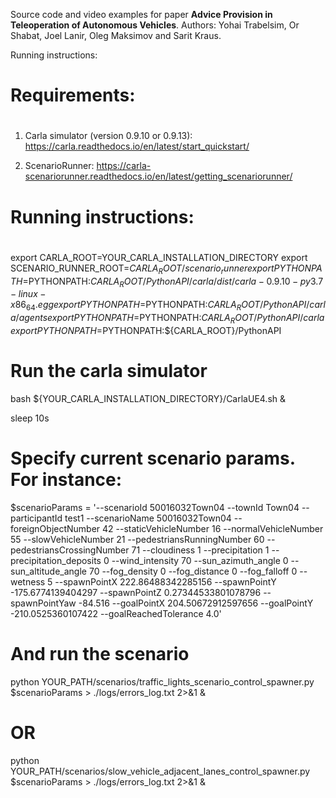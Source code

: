Source code and video examples for paper **Advice Provision in Teleoperation of Autonomous Vehicles**.
Authors: Yohai Trabelsim, Or Shabat, Joel Lanir, Oleg Maksimov and Sarit Kraus.


Running instructions:

# 
# Requirements:
# 

1. Carla simulator (version 0.9.10 or 0.9.13):
https://carla.readthedocs.io/en/latest/start_quickstart/

2. ScenarioRunner:
https://carla-scenariorunner.readthedocs.io/en/latest/getting_scenariorunner/

# 
# Running instructions:
# 

export CARLA_ROOT=YOUR_CARLA_INSTALLATION_DIRECTORY
export SCENARIO_RUNNER_ROOT=${CARLA_ROOT}/scenario_runner
export PYTHONPATH=$PYTHONPATH:${CARLA_ROOT}/PythonAPI/carla/dist/carla-0.9.10-py3.7-linux-x86_64.egg
export PYTHONPATH=$PYTHONPATH:${CARLA_ROOT}/PythonAPI/carla/agents
export PYTHONPATH=$PYTHONPATH:${CARLA_ROOT}/PythonAPI/carla
export PYTHONPATH=$PYTHONPATH:${CARLA_ROOT}/PythonAPI


# Run the carla simulator
bash ${YOUR_CARLA_INSTALLATION_DIRECTORY}/CarlaUE4.sh &

sleep 10s

# Specify current scenario params. For instance:
$scenarioParams = '--scenarioId 50016032Town04 --townId Town04 --participantId test1 --scenarioName 50016032Town04 --foreignObjectNumber 42 --staticVehicleNumber 16 --normalVehicleNumber 55 --slowVehicleNumber 21 --pedestriansRunningNumber 60 --pedestriansCrossingNumber 71 --cloudiness 1 --precipitation 1 --precipitation_deposits 0 --wind_intensity 70 --sun_azimuth_angle 0 --sun_altitude_angle 70 --fog_density 0 --fog_distance 0 --fog_falloff 0 --wetness 5 --spawnPointX 222.86488342285156 --spawnPointY -175.6774139404297 --spawnPointZ 0.27344533801078796 --spawnPointYaw -84.516 --goalPointX 204.50672912597656 --goalPointY -210.0525360107422 --goalReachedTolerance 4.0'


# And run the scenario
python YOUR_PATH/scenarios/traffic_lights_scenario_control_spawner.py $scenarioParams > ./logs/errors_log.txt 2>&1 &
# OR
python YOUR_PATH/scenarios/slow_vehicle_adjacent_lanes_control_spawner.py $scenarioParams > ./logs/errors_log.txt 2>&1 &

